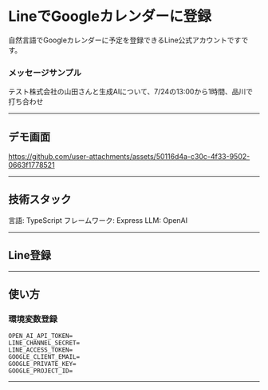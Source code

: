 # LineでGoogleカレンダーに登録
自然言語でGoogleカレンダーに予定を登録できるLine公式アカウントですです。

### メッセージサンプル
テスト株式会社の山田さんと生成AIについて、7/24の13:00から1時間、品川で打ち合わせ

---

## デモ画面



https://github.com/user-attachments/assets/50116d4a-c30c-4f33-9502-0663f1778521



---

## 技術スタック
言語: TypeScript
フレームワーク: Express
LLM: OpenAI

---

## Line登録

---

## 使い方

### 環境変数登録

```.env
OPEN_AI_API_TOKEN=
LINE_CHANNEL_SECRET=
LINE_ACCESS_TOKEN=
GOOGLE_CLIENT_EMAIL=
GOOGLE_PRIVATE_KEY=
GOOGLE_PROJECT_ID=
```

---

